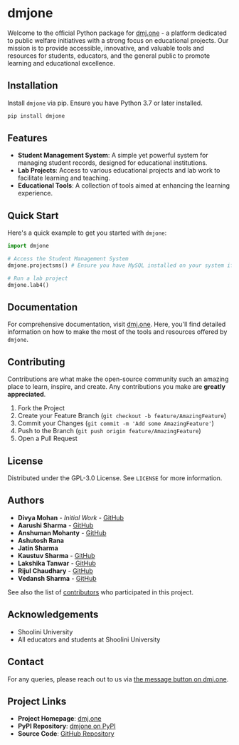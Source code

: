 # dmjone

Welcome to the official Python package for [dmj.one](https://dmj.one) - a platform dedicated to public welfare initiatives with a strong focus on educational projects. Our mission is to provide accessible, innovative, and valuable tools and resources for students, educators, and the general public to promote learning and educational excellence.

## Installation

Install `dmjone` via pip. Ensure you have Python 3.7 or later installed.

```bash
pip install dmjone
```

## Features

- **Student Management System**: A simple yet powerful system for managing student records, designed for educational institutions.
- **Lab Projects**: Access to various educational projects and lab work to facilitate learning and teaching.
- **Educational Tools**: A collection of tools aimed at enhancing the learning experience.

## Quick Start

Here's a quick example to get you started with `dmjone`:

```python
import dmjone

# Access the Student Management System
dmjone.projectsms() # Ensure you have MySQL installed on your system if you are running it locally. 

# Run a lab project
dmjone.lab4()
```

## Documentation

<!-- For comprehensive documentation, visit [dmj.one/docs](https://dmj.one/docs). Here, you'll find detailed information on how to make the most of the tools and resources offered by `dmjone`. -->
For comprehensive documentation, visit [dmj.one](https://dmj.one). Here, you'll find detailed information on how to make the most of the tools and resources offered by `dmjone`.

## Contributing

Contributions are what make the open-source community such an amazing place to learn, inspire, and create. Any contributions you make are **greatly appreciated**.

1. Fork the Project
2. Create your Feature Branch (`git checkout -b feature/AmazingFeature`)
3. Commit your Changes (`git commit -m 'Add some AmazingFeature'`)
4. Push to the Branch (`git push origin feature/AmazingFeature`)
5. Open a Pull Request

## License

Distributed under the GPL-3.0 License. See `LICENSE` for more information.

## Authors

- **Divya Mohan** - *Initial Work* - [GitHub](https://github.com/divyamohan1993)
- **Aarushi Sharma** - [GitHub](https://github.com/letscodeitup)
- **Anshuman Mohanty** - [GitHub](https://github.com/anshumanmohanty00)
- **Ashutosh Rana**
- **Jatin Sharma**
- **Kaustuv Sharma** - [GitHub](https://github.com/kaustuvsharma)
- **Lakshika Tanwar** - [GitHub](https://github.com/LakshikaTanwar)
- **Rijul Chaudhary** - [GitHub](https://github.com/Rijul777)
- **Vedansh Sharma** - [GitHub](https://github.com/Elysian-Reverie)

See also the list of [contributors](https://github.com/dmjone/dmjone_pypi/contributors) who participated in this project.

## Acknowledgements

- Shoolini University
- All educators and students at Shoolini University

## Contact

For any queries, please reach out to us via [the message button on dmj.one](https://dmj.one/).

## Project Links

- **Project Homepage**: [dmj.one](https://dmj.one)
- **PyPI Repository**: [dmjone on PyPI](https://pypi.org/project/dmjone/)
- **Source Code**: [GitHub Repository](https://github.com/dmjone/dmjone_pypi)
